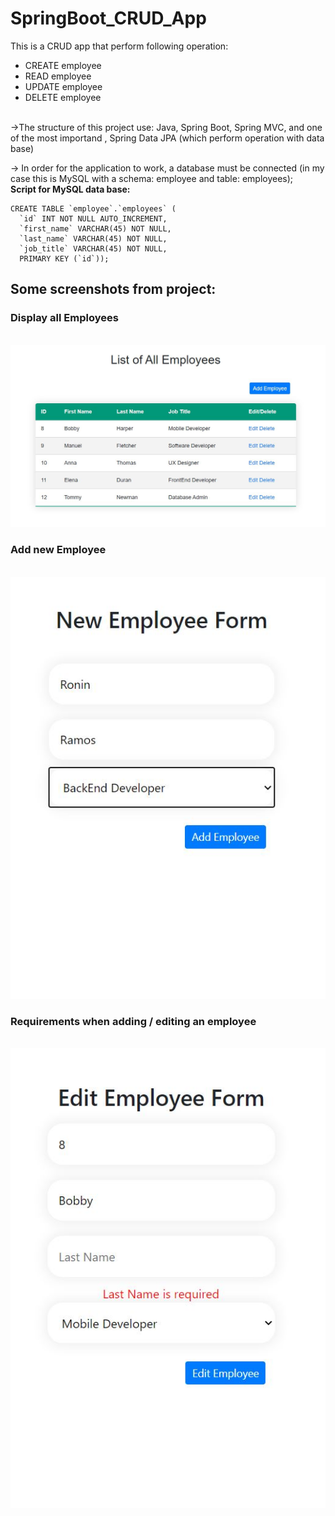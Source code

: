 # SpringBoot_CRUD_App
This is a CRUD app that perform following operation:
- CREATE employee
- READ employee
- UPDATE employee
- DELETE employee
<br/>
->The structure of this project use: Java, Spring Boot, Spring MVC, and one of the most importand , Spring Data JPA (which perform operation with data base)

-> In order for the application to work, a database must be connected (in my case this is MySQL with a schema: employee and table: employees); 
<br/>
**Script for MySQL data base:**
```
CREATE TABLE `employee`.`employees` (
  `id` INT NOT NULL AUTO_INCREMENT,
  `first_name` VARCHAR(45) NOT NULL,
  `last_name` VARCHAR(45) NOT NULL,
  `job_title` VARCHAR(45) NOT NULL,
  PRIMARY KEY (`id`));
  ```
  ## Some screenshots from project: 
  ### Display all Employees
  </br>
  <img src="/screenshots/all_employees.JPG">
  </br>
  
  ### Add new Employee
  </br>
  <img src="/screenshots/new_employee.JPG">
  </br>
  
  ### Requirements when adding / editing an employee
  </br>
  <img src="/screenshots/requirements.JPG">
  </br>

